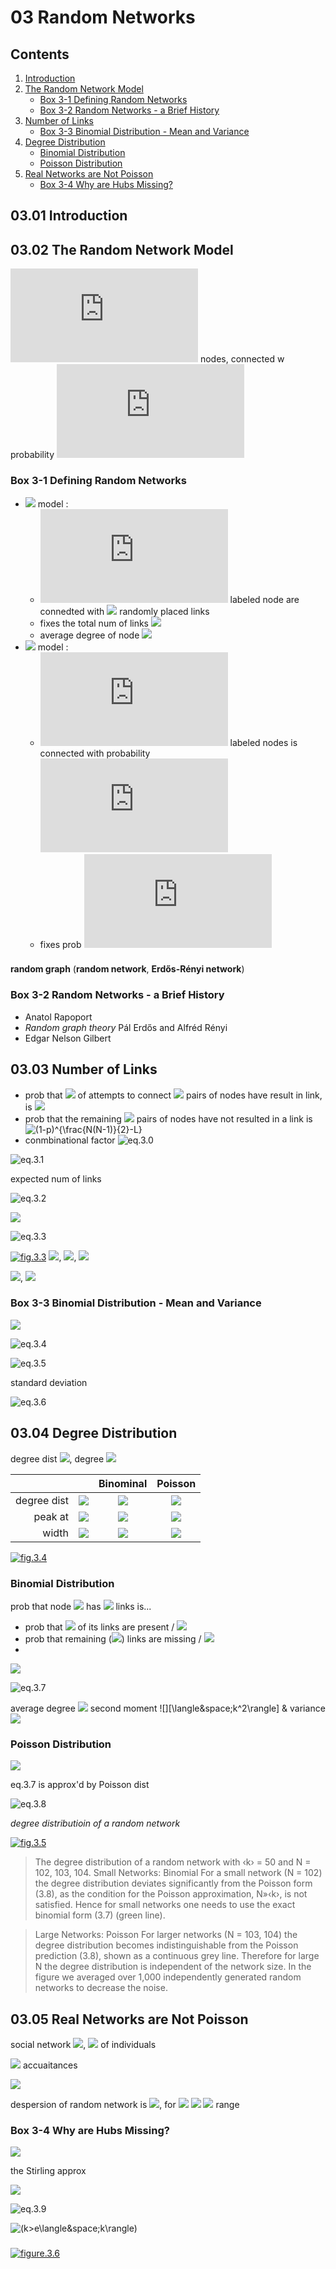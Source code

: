<!--
Filename: 	note.md
Project: 	/Users/shume/Developer/NetworkScience/c03
Author: 	shumez <https://github.com/shumez>
Created: 	2019-03-06 20:27:3
Modified: 	2019-03-18 21:41:2
-----
Copyright (c) 2019 shumez
-->

# 03 Random Networks

## Contents

01. [Introduction](#0301-Introduction)
02. [The Random Network Model](#0302-The-Random-Network-Model)
    * [Box 3-1 Defining Random Networks](#Box-3-1-Defining-Random-Networks)
    * [Box 3-2 Random Networks - a Brief History](#Box-3-2-Random-Networks---a-Brief-History)
03. [Number of Links](#0303-Number-of-Links)
    * [Box 3-3 Binomial Distribution - Mean and Variance](#Box-3-3-Binomial-Distribution---Mean-and-Variance)
04. [Degree Distribution](#0304-Degree-Distribution)
    * [Binomial Distribution](#Binomial-Distribution)
    * [Poisson Distribution](#Poisson-Distribution)
05. [Real Networks are Not Poisson](#0305-Real-Networks-are-Not-Poisson)
    * [Box 3-4 Why are Hubs Missing?](#Box-3-4-Why-are-Hubs-Missing?)


## 03.01 Introduction


## 03.02 The Random Network Model

![][N] nodes, connected w probability ![][p] 

### Box 3-1 Defining Random Networks

- ![][G(N,L)] model :
    - ![][N] labeled node are connedted with ![][L] randomly placed links
    - fixes the total num of links ![][L]
    - average degree of node ![][\langle&space;k\rangle=\frac{2L}{N}]
- ![][G(N,p)] model :
    - ![][N] labeled nodes is connected with probability ![][p]
    - fixes prob ![][p]


### 

**random graph** (**random network**, **Erdős-Rényi network**)


### Box 3-2 Random Networks - a Brief History

- Anatol Rapoport
- *Random graph theory* Pál Erdős and Alfréd Rényi
- Edgar Nelson Gilbert 


## 03.03 Number of Links

- prob that ![][L] of attempts to connect ![][\frac{N(N-1)}{2}] pairs of nodes have result in link, is ![][p^L]
- prob that the remaining ![][\frac{N(N-1)}{2}] pairs of nodes have  not resulted in a link is
    ![(1-p)^{\frac{N(N-1)}{2}-L}][(1-p)^{\frac{N(N-1)}{2}-L}]
- conmbinational factor
    <!-- \[ \begin{pmatrix} \frac{N(N-1)}{2} \\ L \end{pmatrix} \tag{3.0} \] -->
    ![eq.3.0][eq_03_00]

<!-- \[ p_L = \begin{pmatrix} \frac{N(N-1)}{2} \\ L \end{pmatrix} p^L (1 - p)^{\frac{N (N - 1)}{2} - L} \tag{3.1} \] -->
![eq.3.1][eq_03_01]


expected num of links

<!-- \[ \langle L \rangle = \sum_{L=0}^{\frac{N(N-1)}{2}} LP_L = p \frac{N(N-1)}{2} \tag{3.2} \] -->
![eq.3.2][eq_03_02]

<!-- \( L_{max} = \frac{N(N-1)}{2} \) -->
![][L_{max}=\frac{N(N-1)}{2}]


<!-- \[ \langle k \rangle = \frac{2 \langle L \rangle}{N} = p (N - 1) \tag{3.3} \] -->
![eq.3.3][eq_03_03]

[![fig.3.3][fig_03_03]][fig_03_03]
![][p=\frac{1}{6}], ![][N=12], ![][L=10,&space;18,&space;8]

![][p=.03], ![][N=100]


### Box 3-3 Binomial Distribution - Mean and Variance

<!-- \[ p_x = \begin{pmatrix}N \\ x\end{pmatrix} p^x (1-p)^{N-x} \] -->
![][p_x=\begin{pmatrix}N\\x\end{pmatrix}p^x(1-p)^{N-x}]

<!-- \[ \langle x \rangle = \sum_{x=0}^N xp_x = Np \tag{3.4} \] -->
![eq.3.4][eq_03_04]

<!-- \[ \langle x^2 \rangle = \sum_{x=0}^N x^2 p_x = p(1-p)N + p^2 N^2 \tag{3.5} \] -->
![eq.3.5][eq_03_05]

standard deviation

<!-- \[ \sigma_x = \big( \langle x^2 \rangle - \langle x \rangle^2 \big)^{\frac{1}{2}} = [ p(1 - p) N ]^{\frac{1}{2}} \tag{3.6} \] -->
![eq.3.6][eq_03_06]


## 03.04 Degree Distribution

degree dist ![][p_k], degree ![][k]


|               |               | Binominal                                                 | Poisson |
|--------------:|:-------------:|:---------------------------------------------------------:|:------------------------------------------:|
| degree dist   | ![][p_k]      | ![][\begin{pmatrix}N-1\\k\end{pmatrix}p_k(1-p)^{N-1-k}]   | ![][e^{-\langle&space;k\rangle}\frac{\langle&space;k\rangle}{k!}] |
| peak at       | ![][k]        | ![][\langle&space;k\rangle=p(N-1)]                        | ![][\langle&space;k\rangle]               |
| width         | ![][\sigma_k] | ![][p(1-p)(N-1)]                                          | ![][\langle&space;k\rangle^{\frac{1}{2}}] |



[![fig.3.4][fig_03_04]][fig_03_04]


### Binomial Distribution

prob that node ![][i] has ![][k] links is...

- prob that ![][k] of its links are present / ![][p^k]
- prob that remaining (![][N-1-k]) links are missing / ![][(1-p)^{N-1-k}]
- 

<!-- \[ \begin{pmatrix} N-1 \\ k \end{pmatrix} \] -->
![][\begin{pmatrix}N-1\\k\end{pmatrix}]


<!-- \[ p_k = \begin{pmatrix}N-1\\k\end{pmatrix} p^k (1-p)^{N-1-k} \tag{3.7} \] -->
![eq.3.7][eq_03_07]

average degree ![][\langle&space;k\rangle]
second moment ![][\langle&space;k^2\rangle] & variance ![][\sigma_k]


### Poisson Distribution

![][\langle&space;k\rangle\ll&space;N]

eq.3.7 is approx'd by Poisson dist

<!-- \[ p_k = e^{- \langle k \rangle } \frac{\langle k \rangle^k}{k!} \tag{3.8} \] -->
![eq.3.8][eq_03_08]

*degree distributioin of a random network*

[![fig.3.5][fig_03_05]][fig_03_05]
> The degree distribution of a random network with ‹k› = 50 and N = 102, 103, 104.
> Small Networks: Binomial
> For a small network (N = 102) the degree distribution deviates significantly from the Poisson form (3.8), as the condition for the Poisson approximation, N»‹k›, is not satisfied. Hence for small networks one needs to use the exact binomial form (3.7) (green line).

> Large Networks: Poisson
> For larger networks (N = 103, 104) the degree distribution becomes indistinguishable from the Poisson prediction (3.8), shown as a continuous grey line. Therefore for large N the degree distribution is independent of the network size. In the figure we averaged over 1,000 independently generated random networks to decrease the noise.


## 03.05 Real Networks are Not Poisson

social network
![][\langle&space;k\rangle\approx1000], ![][N\approx&space;7\times10^9] of individuals

![][k_{\text{max}}=1185] accuaitances

![][k_{\text{min}}=816]

despersion of random network is ![][\sigma_k=\langle&space;k\rangle^{\frac{1}{2}}], 
for ![][\langle&space;k\rangle=1000] ![][\sigma_k=31.62]
![][\langle&space;k\rangle\pm\sigma_k] range 


### Box 3-4 Why are Hubs Missing?

![][\frac{1}{k!}]

the Stirling approx

![][k!\sim\sqrt{2\pi&space;k}\bigg(\frac{k}{e}\bigg)^k]

![eq.3.9][eq_03_09]

![][k>e\langle&space;k\rangle]


### 

[![figure.3.6][fig_03_06]][fig_03_06]



## 


<!-- eq -->

<!-- 03.02 -->
<!-- Box 3-1 -->
[G(N,L)]: https://latex.codecogs.com/gif.latex?\inline&space;G(N,L)
[N]: https://latex.codecogs.com/gif.latex?N
[L]: https://latex.codecogs.com/gif.latex?\inline&space;L
[\langle&space;k\rangle=\frac{2L}{N}]: https://latex.codecogs.com/gif.latex?\inline&space;\langle&space;k\rangle=\frac{2L}{N}
[G(N,p)]: https://latex.codecogs.com/gif.latex?\inline&space;G(N,p)
[p]: https://latex.codecogs.com/gif.latex?p

[\frac{N(N-1)}{2}]: https://latex.codecogs.com/gif.latex?\inline&space;\frac{N(N-1)}{2}
[p^L]: https://latex.codecogs.com/gif.latex?\inline&space;p^L
[\frac{N(N-1)}{2}]: https://latex.codecogs.com/gif.latex?\inline&space;\frac{N(N-1)}{2}
[(1-p)^{\frac{N(N-1)}{2}-L}]: https://latex.codecogs.com/gif.latex?\inline&space;(1-p)^{\frac{N(N-1)}{2}-L}
[eq_03_00]: https://latex.codecogs.com/gif.latex?\begin{pmatrix}\frac{N(N-1)}{2}\\L\end{pmatrix} "eq.3.0"
[eq_03_01]: https://latex.codecogs.com/gif.latex?p_L=\begin{pmatrix}\frac{N(N-1)}{2}\\L\end{pmatrix}p^L(1-p)^{\frac{N(N-1)}{2}-L} "eq.3.1"
[eq_03_02]: https://latex.codecogs.com/gif.latex?\langle&space;L\rangle=\sum_{L=0}^{\frac{N(N-1)}{2}}LP_L=p\frac{N(N-1)}{2} "eq.3.2"
[L_{max}=\frac{N(N-1)}{2}]: https://latex.codecogs.com/gif.latex?\inline&space;L_{max}=\frac{N(N-1)}{2}
[eq_03_03]: https://latex.codecogs.com/gif.latex?\langle&space;k\rangle=\frac{2\langle&space;L\rangle}{N}=p(N-1) "eq.3.3"
[fig_03_03]: http://networksciencebook.com/images/ch-03/figure-3-3.jpg "Fig.3.3 Random Networks are Truly Random"
[p=\frac{1}{6}]: https://latex.codecogs.com/gif.latex?\inline&space;p=\frac{1}{6}
[N=12]: https://latex.codecogs.com/gif.latex?\inline&space;N=12
[L=10,&space;18,&space;8]: https://latex.codecogs.com/gif.latex?\inline&space;L=10,&space;18,&space;8
[p=.03]: https://latex.codecogs.com/gif.latex?\inline&space;p=.03
[N=100]: https://latex.codecogs.com/gif.latex?\inline&space;N=100
[p_x=\begin{pmatrix}N\\x\end{pmatrix}p^x(1-p)^{N-x}]: https://latex.codecogs.com/gif.latex?\inline&space;p_x=\begin{pmatrix}N\\x\end{pmatrix}p^x(1-p)^{N-x}
[eq_03_04]: https://latex.codecogs.com/gif.latex?\langle&space;x\rangle=\sum_{x=0}^Nxp_x=Np "eq.3.4"
[eq_03_05]: https://latex.codecogs.com/gif.latex?\langle&space;x^2\rangle=\sum_{x=0}^Nx^2p_x=p(1-p)N+p^2&space;N^2 "eq.3.5"
[eq_03_06]: https://latex.codecogs.com/gif.latex?\sigma_x=\big(\langle&space;x^2\rangle-\langle&space;x\rangle^2\big)^{\frac{1}{2}}=[p(1-p)N]^{\frac{1}{2}} "eq.3.6"
[p_k]: https://latex.codecogs.com/gif.latex?\inline&space;p_k
[k]: https://latex.codecogs.com/gif.latex?\inline&space;k
[\begin{pmatrix}N-1\\k\end{pmatrix}p_k(1-p)^{N-1-k}]: https://latex.codecogs.com/gif.latex?\inline&space;\begin{pmatrix}N-1\\k\end{pmatrix}p_k(1-p)^{N-1-k}
[e^{-\langle&space;k\rangle}\frac{\langle&space;k\rangle}{k!}]: https://latex.codecogs.com/gif.latex?\inline&space;e^{-\langle&space;k\rangle}\frac{\langle&space;k\rangle}{k!}
[\langle&space;k\rangle=p(N-1)]: https://latex.codecogs.com/gif.latex?\inline&space;\langle&space;k\rangle=p(N-1)
[\langle&space;k\rangle]: https://latex.codecogs.com/gif.latex?\inline&space;\langle&space;k\rangle
[\sigma_k]: https://latex.codecogs.com/gif.latex?\inline&space;\sigma_k
[p(1-p)(N-1)]: https://latex.codecogs.com/gif.latex?\inline&space;p(1-p)(N-1)
[\langle&space;k\rangle^{\frac{1}{2}}]: https://latex.codecogs.com/gif.latex?\inline&space;\langle&space;k\rangle^{\frac{1}{2}}
[fig_03_04]: http://networksciencebook.com/images/ch-03/figure-3-4.jpg "Fig.3.4 Binomial vs. Poisson Degree Distribution"
[i]: https://latex.codecogs.com/gif.latex?\inline&space;i
[p^k]: https://latex.codecogs.com/gif.latex?\inline&space;p^k
[N-1-k]: https://latex.codecogs.com/gif.latex?\inline&space;N-1-k
[(1-p)^{N-1-k}]: https://latex.codecogs.com/gif.latex?\inline&space;(1-p)^{N-1-k}
[\begin{pmatrix}N-1\\k\end{pmatrix}]: https://latex.codecogs.com/gif.latex?\inline&space;\begin{pmatrix}N-1\\k\end{pmatrix}
[eq_03_07]: https://latex.codecogs.com/gif.latex?p_k=\begin{pmatrix}N-1\\k\end{pmatrix}p^k(1-p)^{N-1-k} "eq.3.7"
[\langle&space;k\rangle\ll&space;N]: https://latex.codecogs.com/gif.latex?\inline&space;\langle&space;k\rangle\ll&space;N
[eq_03_08]: https://latex.codecogs.com/gif.latex?p_k=e^{-\langle&space;k\rangle}\frac{\langle&space;k\rangle^k}{k!} "eq.3.8"
[fig_03_05]: http://networksciencebook.com/images/ch-03/figure-3-5.jpg "Fig.3.5 Degree Distribution is Independent of the Network Size "
[\langle&space;k\rangle\approx1000]: https://latex.codecogs.com/gif.latex?\inline&space;\langle&space;k\rangle\approx1000
[N\approx&space;7\times10^9]: https://latex.codecogs.com/gif.latex?\inline&space;N\approx&space;7\times10^9
[k_{\text{max}}=1185]: https://latex.codecogs.com/gif.latex?\inline&space;k_{\text{max}}=1185
[k_{\text{min}}=816]: https://latex.codecogs.com/gif.latex?\inline&space;k_{\text{min}}=816
[\sigma_k=\langle&space;k\rangle^{\frac{1}{2}}]: https://latex.codecogs.com/gif.latex?\inline&space;\sigma_k=\langle&space;k\rangle^{\frac{1}{2}}
[\langle&space;k\rangle=1000]: https://latex.codecogs.com/gif.latex?\inline&space;\langle&space;k\rangle=1000
[\sigma_k=31.62]: https://latex.codecogs.com/gif.latex?\inline&space;\sigma_k=31.62
[\langle&space;k\rangle\pm\sigma_k]: https://latex.codecogs.com/gif.latex?\inline&space;\langle&space;k\rangle\pm\sigma_k
[\frac{1}{k!}]: https://latex.codecogs.com/gif.latex?\inline&space;\frac{1}{k!}
[k!\sim\sqrt{2\pi&space;k}\bigg(\frac{k}{e}\bigg)^k]: https://latex.codecogs.com/gif.latex?k!\sim\sqrt{2\pi&space;k}\bigg(\frac{k}{e}\bigg)^k
[eq_03_09]: https://latex.codecogs.com/gif.latex?p_k=\frac{e^{-\langle&space;k\rangle}}{\sqrt{2\pi&space;k}}\bigg(\frac{e\langle&space;k\rangle}{k}\bigg)^k "eq.3.9"
[k>e\langle&space;k\rangle]: https://latex.codecogs.com/gif.latex?\inline&space;k>e\langle&space;k\rangle "\(k>e\langle&space;k\rangle\)"
[fig_03_06]: http://networksciencebook.com/images/ch-03/figure-3-6.jpg "Fig.3.6 Degree Distribution of Real Networks "


<!-- 
https://latex.codecogs.com/gif.latex?\inline&space;
https://latex.codecogs.com/gif.latex?
-->

<!-- <style type="text/css">
	img{width: 50%; float: right;}
</style> -->